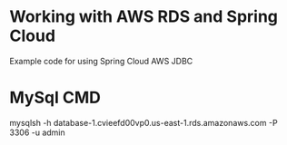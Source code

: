 # Working with AWS RDS and Spring Cloud

Example code for using Spring Cloud AWS JDBC

# MySql CMD
mysqlsh -h database-1.cvieefd00vp0.us-east-1.rds.amazonaws.com -P 3306 -u admin

